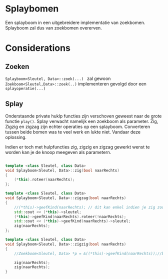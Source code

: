 # Splaybomen

Een splayboom in een uitgebreidere implementatie van zoekbomen. Splayboom zal dus van zoekbomen overerven.


# Considerations

## Zoeken

``Splayboom<Sleutel, Data>::zoek(...) `` zal gewoon ``Zoekboom<Sleutel,Data>::zoek(..)`` implementeren gevolgd door een ``splayoperatie(...)``

## Splay

Onderstaande private huklp functies zijn verschoven geweest naar de grote functie ``play()``. Splay verwacht namelijk
een zoekboom als parameter. Zig, Zigzig en zigzag zijn echter operaties op een splayboom. Converteren
tussen beide bomen was te veel werk en lukte niet. Vandaar deze oplossing.

Indien er toch met hulpfuncties zig, zigzig en zigzag gewerkt wenst te worden kan je de knoop meegeven als parametern.
```cpp

template <class Sleutel, class Data>
void Splayboom<Sleutel, Data>::zig(bool naarRechts)
{
    (*this).roteer(naarRechts);
};

template <class Sleutel, class Data>
void Splayboom<Sleutel, Data>::zigzag(bool naarRechts)
{
    //(*this)->geefKind(naarRechts); // dit kan enkel indien je zig zou programmeren in de zoekboom zelf
    std::cout << (*this)->sleutel;
    (*this)->geefKind(naarRechts).roteer(!naarRechts);
    std::cout << (*this)->geefKind(naarRechts)->sleutel;
    zig(naarRechts);
};

template <class Sleutel, class Data>
void Splayboom<Sleutel, Data>::zigzig(bool naarRechts)
{
    //Zoekboom<Sleutel, Data> *p = &((*this)->geefKind(naarRechts));//betekenis P zie cursus pagina 18

    zig(naarRechts);
    zig(naarRechts);
}

```

